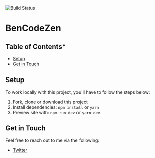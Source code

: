 ![Build Status](https://gitlab.com/pages/hexo/badges/master/build.svg)

# BenCodeZen

<!-- START doctoc generated TOC please keep comment here to allow auto update -->
<!-- DON'T EDIT THIS SECTION, INSTEAD RE-RUN doctoc TO UPDATE -->
## Table of Contents*

- [Setup](#setup)
- [Get in Touch](#get-in-touch)

<!-- END doctoc generated TOC please keep comment here to allow auto update -->

## Setup

To work locally with this project, you'll have to follow the steps below:

1. Fork, clone or download this project
1. Install dependencies: `npm install` or `yarn`
1. Preview site with: `npm run dev` or `yarn dev`

## Get in Touch

Feel free to reach out to me via the following:

- [Twitter](http://www.twitter.com/bencodezen)
